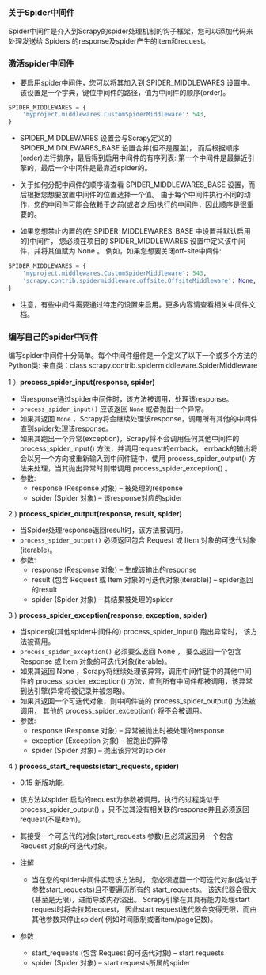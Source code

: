 ### 关于Spider中间件

Spider中间件是介入到Scrapy的spider处理机制的钩子框架，您可以添加代码来处理发送给 Spiders 的response及spider产生的item和request。

### 激活spider中间件

- 要启用spider中间件，您可以将其加入到 SPIDER_MIDDLEWARES 设置中。 该设置是一个字典，键位中间件的路径，值为中间件的顺序(order)。
```python
SPIDER_MIDDLEWARES = {
    'myproject.middlewares.CustomSpiderMiddleware': 543,
}
```

- SPIDER_MIDDLEWARES 设置会与Scrapy定义的 SPIDER_MIDDLEWARES_BASE 设置合并(但不是覆盖)， 而后根据顺序(order)进行排序，最后得到启用中间件的有序列表: 第一个中间件是最靠近引擎的，最后一个中间件是最靠近spider的。

- 关于如何分配中间件的顺序请查看 SPIDER_MIDDLEWARES_BASE 设置，而后根据您想要放置中间件的位置选择一个值。 由于每个中间件执行不同的动作，您的中间件可能会依赖于之前(或者之后)执行的中间件，因此顺序是很重要的。

- 如果您想禁止内置的(在 SPIDER_MIDDLEWARES_BASE 中设置并默认启用的)中间件， 您必须在项目的 SPIDER_MIDDLEWARES 设置中定义该中间件，并将其值赋为 None 。 例如，如果您想要关闭off-site中间件:

```python
SPIDER_MIDDLEWARES = {
    'myproject.middlewares.CustomSpiderMiddleware': 543,
    'scrapy.contrib.spidermiddleware.offsite.OffsiteMiddleware': None,
}
```

- 注意，有些中间件需要通过特定的设置来启用。更多内容请查看相关中间件文档。

### 编写自己的spider中间件

编写spider中间件十分简单。每个中间件组件是一个定义了以下一个或多个方法的Python类:
来自类：class scrapy.contrib.spidermiddleware.SpiderMiddleware

1 ）**process_spider_input(response, spider)**

- 当response通过spider中间件时，该方法被调用，处理该response。
- `process_spider_input()` 应该返回 `None` 或者抛出一个异常。
- 如果其返回 `None` ，Scrapy将会继续处理该response，调用所有其他的中间件直到spider处理该response。
- 如果其跑出一个异常(exception)，Scrapy将不会调用任何其他中间件的 process_spider_input() 方法，并调用request的errback。 errback的输出将会以另一个方向被重新输入到中间件链中，使用 process_spider_output() 方法来处理，当其抛出异常时则带调用 process_spider_exception() 。
- 参数: 
    * response (Response 对象) – 被处理的response
    * spider (Spider 对象) – 该response对应的spider

2 ) **process_spider_output(response, result, spider)**

- 当Spider处理response返回result时，该方法被调用。
- `process_spider_output()` 必须返回包含 Request 或 Item 对象的可迭代对象(iterable)。
- 参数: 
    * response (Response 对象) – 生成该输出的response
    * result (包含 Request 或 Item 对象的可迭代对象(iterable)) – spider返回的result
    * spider (Spider 对象) – 其结果被处理的spider

3 ) **process_spider_exception(response, exception, spider)**

- 当spider或(其他spider中间件的) process_spider_input() 跑出异常时， 该方法被调用。
- `process_spider_exception()` 必须要么返回 None ， 要么返回一个包含 Response 或 Item 对象的可迭代对象(iterable)。
- 如果其返回 None ，Scrapy将继续处理该异常，调用中间件链中的其他中间件的 process_spider_exception() 方法，直到所有中间件都被调用，该异常到达引擎(异常将被记录并被忽略)。
- 如果其返回一个可迭代对象，则中间件链的 process_spider_output() 方法被调用， 其他的 process_spider_exception() 将不会被调用。
- 参数: 
    * response (Response 对象) – 异常被抛出时被处理的response
    * exception (Exception 对象) – 被跑出的异常
    * spider (Spider 对象) – 抛出该异常的spider

4 ) **process_start_requests(start_requests, spider)**

- 0.15 新版功能.

- 该方法以spider 启动的request为参数被调用，执行的过程类似于 process_spider_output() ，只不过其没有相关联的response并且必须返回request(不是item)。

- 其接受一个可迭代的对象(start_requests 参数)且必须返回另一个包含 Request 对象的可迭代对象。

- 注解
    * 当在您的spider中间件实现该方法时， 您必须返回一个可迭代对象(类似于参数start_requests)且不要遍历所有的 start_requests。 该迭代器会很大(甚至是无限)，进而导致内存溢出。 Scrapy引擎在其具有能力处理start request时将会拉起request， 因此start request迭代器会变得无限，而由其他参数来停止spider( 例如时间限制或者item/page记数)。

- 参数
    * start_requests (包含 Request 的可迭代对象) – start requests
    * spider (Spider 对象) – start requests所属的spider
